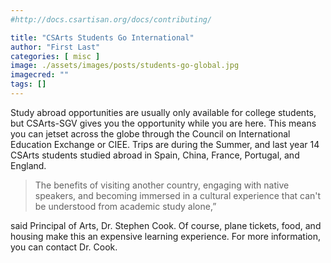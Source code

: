 ```yaml
---
#http://docs.csartisan.org/docs/contributing/

title: "CSArts Students Go International"
author: "First Last"
categories: [ misc ]
image: ./assets/images/posts/students-go-global.jpg
imagecred: ""
tags: []
---
```

Study abroad opportunities are usually only available for college students, but CSArts-SGV gives you the opportunity while you are here. This means you can jetset across the globe through the Council on International Education Exchange or CIEE. Trips are during the Summer, and last year 14 CSArts students studied abroad in Spain, China, France, Portugal, and England.

>The benefits of visiting another country, engaging with native speakers, and becoming immersed in a cultural experience that can't be understood from academic study alone,” 

said Principal of Arts, Dr. Stephen Cook. Of course, plane tickets, food, and housing make this an expensive learning experience. For more information, you can contact Dr. Cook.